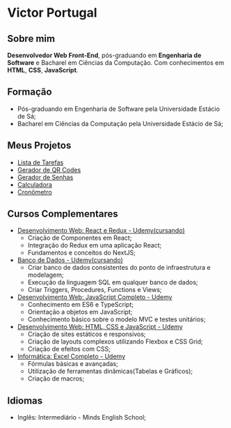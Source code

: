 # Victor Portugal

## Sobre mim
<strong>Desenvolvedor Web Front-End</strong>, pós-graduando em <strong>Engenharia de Software</strong> e Bacharel em Ciências da Computação. Com conhecimentos em <strong>HTML</strong>, <strong>CSS</strong>, <strong>JavaScript</strong>.

## Formação
* Pós-graduando em Engenharia de Software pela Universidade Estácio de Sá;
* Bacharel em Ciências da Computação pela Universidade Estácio de Sá;

## Meus Projetos
* <a href="https://victorportugal8.github.io/lista-tarefas/" target="_blank">Lista de Tarefas</a>
* <a href="https://victorportugal8.github.io/gerador-qr-code/" target="_blank">Gerador de QR Codes</a>
* <a href="https://victorportugal8.github.io/gerador-senhas/" target="_blank">Gerador de Senhas</a>
* <a href="https://victorportugal8.github.io/portfolio/calculadoraJS/" target="_blank">Calculadora</a>
* <a href="https://victorportugal8.github.io/portfolio/cronometro/" target="_blank">Cronômetro</a>

## Cursos Complementares
* <a href="https://www.udemy.com/course/react-redux-pt/" target="_blank">Desenvolvimento Web: React e Redux - Udemy(cursando)</a>
    * Criação de Componentes em React;
    * Integração do Redux em uma aplicação React;
    * Fundamentos e conceitos do NextJS;
* <a href="https://www.udemy.com/course/bancos-de-dados-relacionais-basico-avancado/" target="_blank">Banco de Dados - Udemy(cursando)</a>
    * Criar banco de dados consistentes do ponto de infraestrutura e modelagem;
    * Execução da linguagem SQL em qualquer banco de dados;
    * Criar Triggers, Procedures, Functions e Views;
* <a href="https://www.udemy.com/course/javascript-completo-2018-do-iniciante-ao-mestre/" target="_blank">Desenvolvimento Web: JavaScript Completo - Udemy</a>
    * Conhecimento em ES6 e TypeScript;
    * Orientação a objetos em JavaScript;
    * Conhecimento básico sobre o modelo MVC e testes unitários;
* <a href="https://www.udemy.com/course/curso-web-design-fundamentos-aprenda-html-css-e-javascript/" target="_blank">Desenvolvimento Web: HTML, CSS e JavaScript - Udemy</a>
    * Criação de sites estáticos e responsivos;
    * Criação de layouts complexos utilizando Flexbox e CSS Grid;
    * Criação de efeitos com CSS;
* <a href="https://www.udemy.com/course/curso-excel-completo/" target="_blank">Informática: Excel Completo - Udemy</a>
    * Fórmulas básicas e avançadas;
    * Utilização de ferramentas dinâmicas(Tabelas e Gráficos);
    * Criação de macros;

## Idiomas
* Inglês: Intermediário - Minds English School;
